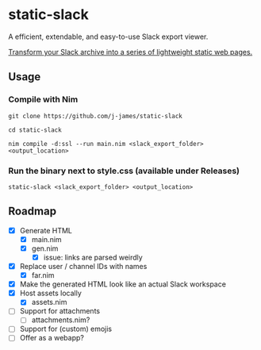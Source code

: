 # static-slack

A efficient, extendable, and easy-to-use Slack export viewer.

[Transform your Slack archive into a series of lightweight static web pages.](https://j-james.me/spartronics-slack)

## Usage

### Compile with Nim
`git clone https://github.com/j-james/static-slack`

`cd static-slack`

`nim compile -d:ssl --run main.nim <slack_export_folder> <output_location>`

### Run the binary next to style.css (available under Releases)

`static-slack <slack_export_folder> <output_location>`

## Roadmap

- [x] Generate HTML
	- [x] main.nim
	- [x] gen.nim
		- [x] issue: links are parsed weirdly
- [x] Replace user / channel IDs with names
	- [x] far.nim
- [x] Make the generated HTML look like an actual Slack workspace
- [x] Host assets locally
	- [x] assets.nim
- [ ] Support for attachments
	- [ ] attachments.nim?
- [ ] Support for (custom) emojis
- [ ] Offer as a webapp?
